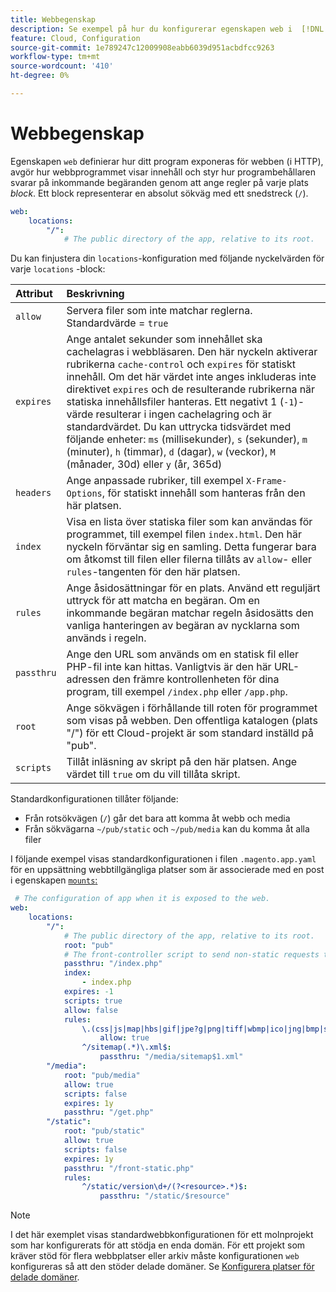 ```yaml
---
title: Webbegenskap
description: Se exempel på hur du konfigurerar egenskapen web i  [!DNL Commerce] programkonfigurationsfilen.
feature: Cloud, Configuration
source-git-commit: 1e789247c12009908eabb6039d951acbdfcc9263
workflow-type: tm+mt
source-wordcount: '410'
ht-degree: 0%

---
```


# Webbegenskap

Egenskapen `web` definierar hur ditt program exponeras för webben (i HTTP), avgör hur webbprogrammet visar innehåll och styr hur programbehållaren svarar på inkommande begäranden genom att ange regler på varje plats _block_. Ett block representerar en absolut sökväg med ett snedstreck (`/`).

```yaml
web:
    locations:
        "/":
            # The public directory of the app, relative to its root.
```

Du kan finjustera din `locations`-konfiguration med följande nyckelvärden för varje `locations` -block:

| Attribut | Beskrivning |
| :--- | :--- |
| `allow` | Servera filer som inte matchar reglerna. Standardvärde = `true` |
| `expires` | Ange antalet sekunder som innehållet ska cachelagras i webbläsaren. Den här nyckeln aktiverar rubrikerna `cache-control` och `expires` för statiskt innehåll. Om det här värdet inte anges inkluderas inte direktivet `expires` och de resulterande rubrikerna när statiska innehållsfiler hanteras. Ett negativt 1 (`-1`)-värde resulterar i ingen cachelagring och är standardvärdet. Du kan uttrycka tidsvärdet med följande enheter: `ms` (millisekunder), `s` (sekunder), `m` (minuter), `h` (timmar), `d` (dagar), `w` (veckor), `M` (månader, 30d) eller `y` (år, 365d) |
| `headers` | Ange anpassade rubriker, till exempel `X-Frame-Options`, för statiskt innehåll som hanteras från den här platsen. |
| `index` | Visa en lista över statiska filer som kan användas för programmet, till exempel filen `index.html`. Den här nyckeln förväntar sig en samling. Detta fungerar bara om åtkomst till filen eller filerna tillåts av `allow`- eller `rules`-tangenten för den här platsen. |
| `rules` | Ange åsidosättningar för en plats. Använd ett reguljärt uttryck för att matcha en begäran. Om en inkommande begäran matchar regeln åsidosätts den vanliga hanteringen av begäran av nycklarna som används i regeln. |
| `passthru` | Ange den URL som används om en statisk fil eller PHP-fil inte kan hittas. Vanligtvis är den här URL-adressen den främre kontrollenheten för dina program, till exempel `/index.php` eller `/app.php`. |
| `root` | Ange sökvägen i förhållande till roten för programmet som visas på webben. Den offentliga katalogen (plats &quot;/&quot;) för ett Cloud-projekt är som standard inställd på &quot;pub&quot;. |
| `scripts` | Tillåt inläsning av skript på den här platsen. Ange värdet till `true` om du vill tillåta skript. |

Standardkonfigurationen tillåter följande:

- Från rotsökvägen (`/`) går det bara att komma åt webb och media
- Från sökvägarna `~/pub/static` och `~/pub/media` kan du komma åt alla filer

I följande exempel visas standardkonfigurationen i filen `.magento.app.yaml` för en uppsättning webbtillgängliga platser som är associerade med en post i egenskapen [`mounts`: ](properties.md#mounts)

```yaml
 # The configuration of app when it is exposed to the web.
web:
    locations:
        "/":
            # The public directory of the app, relative to its root.
            root: "pub"
            # The front-controller script to send non-static requests to.
            passthru: "/index.php"
            index:
                - index.php
            expires: -1
            scripts: true
            allow: false
            rules:
                \.(css|js|map|hbs|gif|jpe?g|png|tiff|wbmp|ico|jng|bmp|svgz|midi?|mp?ga|mp2|mp3|m4a|ra|weba|3gpp?|mp4|mpe?g|mpe|ogv|mov|webm|flv|mng|asx|asf|wmv|avi|ogx|swf|jar|ttf|eot|woff|otf|html?)$:
                    allow: true
                ^/sitemap(.*)\.xml$:
                    passthru: "/media/sitemap$1.xml"
        "/media":
            root: "pub/media"
            allow: true
            scripts: false
            expires: 1y
            passthru: "/get.php"
        "/static":
            root: "pub/static"
            allow: true
            scripts: false
            expires: 1y
            passthru: "/front-static.php"
            rules:
                ^/static/version\d+/(?<resource>.*)$:
                    passthru: "/static/$resource"
```

>[!NOTE]
>
>I det här exemplet visas standardwebbkonfigurationen för ett molnprojekt som har konfigurerats för att stödja en enda domän. För ett projekt som kräver stöd för flera webbplatser eller arkiv måste konfigurationen `web` konfigureras så att den stöder delade domäner. Se [Konfigurera platser för delade domäner](../store/multiple-sites.md#configure-locations-for-shared-domains).
